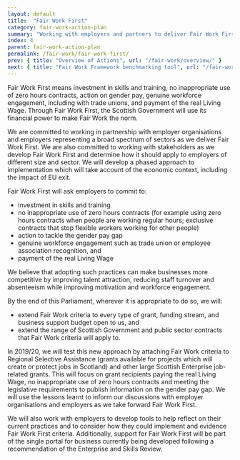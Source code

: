```yaml
---
layout: default
title:  "Fair Work First"
category: fair-work-action-plan
summary: "Working with employers and partners to deliver Fair Work First."
index: 4
parent: fair-work-action-plan
permalink: /fair-work/fair-work-first/
prev: { title: "Overview of Actions", url: "/fair-work/overview/" }
next: { title: "Fair Work Framework benchmarking tool", url: "/fair-work/fair-work-framework/" }
---
```


Fair Work First means investment in skills and training, no inappropriate use of zero hours contracts, action on gender pay, genuine workforce engagement, including with trade unions, and payment of the real Living Wage.  Through Fair Work First, the Scottish Government will use its financial power to make Fair Work the norm.

We are committed to working in partnership with employer organisations and employers representing a broad spectrum of sectors as we deliver Fair Work First.  We are also committed to working with stakeholders as we develop Fair Work First and determine how it should apply to employers of different size and sector. We will develop a phased approach to implementation which will take account of the economic context, including the impact of EU exit.

Fair Work First will ask employers to commit to:
* investment in skills and training
* no inappropriate use of zero hours contracts (for example using zero hours contracts when people are working regular hours; exclusive contracts that stop flexible workers working for other people)
* action to tackle the gender pay gap
* genuine workforce engagement such as trade union or employee association recognition, and
* payment of the real Living Wage

We believe that adopting such practices can make businesses more competitive by improving talent attraction, reducing staff turnover and absenteeism while improving motivation and workforce engagement. 

By the end of this Parliament, wherever it is appropriate to do so, we will:
* extend Fair Work criteria to every type of grant, funding stream, and business support budget open to us, and 
* extend the range of Scottish Government and public sector contracts that Fair Work criteria will apply to. 

In 2019/20, we will test this new approach by attaching Fair Work criteria to Regional Selective Assistance (grants available for projects which will create or protect jobs in Scotland) and other large Scottish Enterprise job-related grants. This will focus on grant recipients paying the real Living Wage, no inappropriate use of zero hours contracts and meeting the legislative requirements to publish information on the gender pay gap.  We will use the lessons learnt to inform our discussions with employer organisations and employers as we take forward Fair Work First. 

We will also work with employers to develop tools to help reflect on their current practices and to consider how they could implement and evidence Fair Work First criteria.  Additionally, support for Fair Work First will be part of the single portal for business currently being developed following a recommendation of the Enterprise and Skills Review.  
